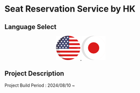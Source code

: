 # Seat Reservation Service by HK

## Language Select

<div align="center">
    <a href="https://github.com/HyungkyuKimDev/Chat_Assistant/blob/main/README.md">
        <img src="img/america_flag.png" alt="Logo" width="80" height="80">
    </a>
        <a href="https://github.com/HyungkyuKimDev/Chat_Assistant/blob/main/README_KR_JP/README_jp.md">
        <img src="img/japan_flag.png" alt="Logo" width="80" height="80">
    </a>
</div>

## Project Description

Project Build Period : 2024/08/10 ~ 